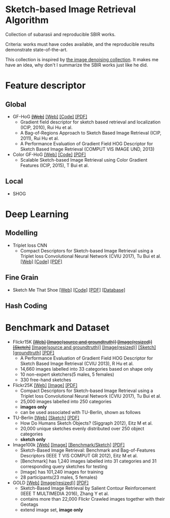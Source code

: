 # Sketch-based Image Retrieval Algorithm

Collection of subarasii and reproducible SBIR works.

Criteria: works must have codes available, and the reproducible results demonstrate state-of-the-art.

This collection is inspired by [the image denoising collection](https://github.com/wenbihan/reproducible-image-denoising-state-of-the-art). It makes me have an idea, why don't I summarize the SBIR works just like he did. 

# Feature descriptor
## Global
- GF-HoG ~~[[Web]](http://personal.ee.surrey.ac.uk/Personal/R.Hu/SBIR.html)~~ [[Web]](http://stuartjames.info/gradient-field-hog.aspx) [[Code]](http://stuartjames.info/SharedFiles/Download.aspx?pageid=105&mid=234&fileid=28) [[PDF]](http://ieeexplore.ieee.org/stamp/stamp.jsp?tp=&arnumber=5649331&isnumber=5648792)
	- Gradient field descriptor for sketch based retrieval and localization (ICIP, 2010), Rui Hu et al.
	- A Bag-of-Regions Approach to Sketch Based Image Retrieval (ICIP, 2011), Rui Hu et al.
	- A Performance Evaluation of Gradient Field HOG Descriptor for Sketch Based Image Retrieval (COMPUT VIS IMAGE UND, 2013)
- Color GF-HoG [[Web]](https://github.com/TuBui/color-GFHoG) [[Code]](https://github.com/TuBui/color-GFHoG) [[PDF]](http://openaccess.thecvf.com/content_iccv_2015_workshops/w27/papers/Bui_Scalable_Sketch-Based_Image_ICCV_2015_paper.pdf)
	- Scalable Sketch-based Image Retrieval using Color Gradient Features (ICIP, 2015), T Bui et al.
## Local
- SHOG

# Deep Learning
## Modelling
- Triplet loss CNN
	- Compact Descriptors for Sketch-based Image Retrieval using a Triplet loss Convolutional Neural Network (CVIU 2017), Tu Bui et al. [[Web]](http://www.cvssp.org/data/Flickr25K/CVIU16.html) [[Code]](https://github.com/TuBui/Triplet_Loss_SBIR) [[PDF]](http://www.cvssp.org/data/Flickr25K/CVIU16_files/CVIU16_published.pdf)
## Fine Grain
- Sketch Me That Shoe [[Web]](http://www.eecs.qmul.ac.uk/~qian/Project_cvpr16.html) [[Code]](https://github.com/seuliufeng/DeepSBIR) [[PDF]](http://www.eecs.qmul.ac.uk/~qian/Qian's%20Materials/paper/SketchMeThatShoe_cvpr2016.pdf) [[Database]](http://www.eecs.qmul.ac.uk/~qian/Qian's%20Materials/ShoeV2.zip) 
## Hash Coding


# Benchmark and Dataset
- Flickr15K ~~[[Web]](http://personal.ee.surrey.ac.uk/Personal/R.Hu/SBIR.html) [[Image(source and groundtruth)]](http://personal.ee.surrey.ac.uk/Personal/R.Hu/index_files/images.zip) [[Image(resized)]](http://personal.ee.surrey.ac.uk/Personal/R.Hu/index_files/resize_img.zip) [[Sketch]](http://personal.ee.surrey.ac.uk/Personal/R.Hu/330sketches.zip)~~ [[Image(source and groundtruth)]](https://drive.google.com/open?id=13AFiwNh4FMks_jGfL4UDntMf0lHL6BTQ) [[Image(resized)]](https://drive.google.com/open?id=1PqzIO-OWTeEAl3Hs5tRavRs6-qZ8OmXb) [[Sketch]](https://drive.google.com/open?id=16SOyCbC1H6HYJ2uT9ECDRRMj70_zbvmb) [[groundtruth]](https://drive.google.com/open?id=14GEGBW9QgAqAC9_Jh6A5XMeTLWVE9xY2) [[PDF]](http://personal.ee.surrey.ac.uk/Personal/J.Collomosse/pubs/Hu-CVIU-2013.pdf)
	- A Performance Evaluation of Gradient Field HOG Descriptor for Sketch Based Image Retrieval (CVIU 2013), R Hu et al.
	- 14,660 images labelled into 33 categories based on shape only
	- 10 non-expert sketchers(5 males, 5 females)
	- 330 free-hand sketches
- Flickr25K [[Web]](http://www.cvssp.org/data/Flickr25K/CVIU16.html) [[Image]](http://www.cvssp.org/data/Flickr25K/Flickr25K.zip) [[PDF]](http://www.cvssp.org/data/Flickr25K/CVIU16_files/CVIU16_published.pdf)
	- Compact Descriptors for Sketch-based Image Retrieval using a Triplet loss Convolutional Neural Network (CVIU 2017), Tu Bui et al.
	- 25,000 images labelled into 250 categories
	- **images only**
	- can be used associated with TU-Berlin, shown as follows
- TU-Berlin [[Web]](http://cybertron.cg.tu-berlin.de/eitz/projects/classifysketch/) [[Sketch]](http://cybertron.cg.tu-berlin.de/eitz/projects/classifysketch/sketches_png.zip) [[PDF]](http://cybertron.cg.tu-berlin.de/eitz/pdf/2012_siggraph_classifysketch.pdf)
	- How Do Humans Sketch Objects? (Siggraph 2012), Eitz M et al.
	- 20,000 unique sketches evenly distributed over 250 object categories
	- **sketch only**
- Image100k [[Web]](http://cybertron.cg.tu-berlin.de/eitz/tvcg_benchmark/) [[Image]](http://cybertron.cg.tu-berlin.de/eitz/tvcg_benchmark/imagedb_100k.tar) [[Benchmark/Sketch]](http://cybertron.cg.tu-berlin.de/eitz/tvcg_benchmark/benchmark.zip) [[PDF]](http://cybertron.cg.tu-berlin.de/eitz/pdf/2010_tvcg_prelim.pdf)
	- Sketch-Based Image Retrieval: Benchmark and Bag-of-Features Descriptors (IEEE T VIS COMPUT GR 2012), Eitz M et al.
	- [Benchmark] has 1,240 images labelled into 31 categories and 31 corresponding query sketches for testing
	- [Image] has 101,240 images for training
	- 28 participants(23 males, 5 females)
- GOLD [[Web]](http://smiles.xjtu.edu.cn/Download/Download_gold.html) [[Image(resized)]](http://image.ntua.gr/iva/datasets/ec1m/ec1m_landmarks.tar.gz) [[PDF]](http://smiles.xjtu.edu.cn/Publications/Our%20Paper/Sketch-Based%20Image%20Retrieval%20by%20Salient%20Contour%20Reinforcement.pdf)
	- Sketch-Based Image Retrieval by Salient Contour Reinforcement (IEEE T MULTIMEDIA 2016), Zhang Y et al.
	- contains more than 22,000 Flickr Crawled images together with their Geotags
	- extend image set, **image only**